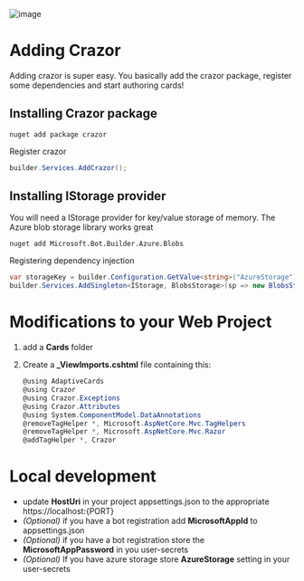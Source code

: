

![image](https://user-images.githubusercontent.com/17789481/197238565-e3f895d0-6def-4d41-aba2-721d5432b1ef.png)

# Adding Crazor 

Adding crazor is super easy.  You basically add the crazor package, register some dependencies and start authoring cards!

## Installing Crazor package

```shell
nuget add package crazor
```

Register crazor

```c#
builder.Services.AddCrazor();
```



## Installing IStorage provider

You will need a IStorage provider for key/value storage of memory. The Azure blob storage library works great

```shell
nuget add Microsoft.Bot.Builder.Azure.Blobs
```

Registering dependency injection

```C#
var storageKey = builder.Configuration.GetValue<string>("AzureStorage");
builder.Services.AddSingleton<IStorage, BlobsStorage>(sp => new BlobsStorage(storageKey, "mybot"));
```

# Modifications to your Web Project

1. add a **Cards** folder

2. Create a **_ViewImports.cshtml** file containing this:

   ```C#
   @using AdaptiveCards
   @using Crazor
   @using Crazor.Exceptions
   @using Crazor.Attributes
   @using System.ComponentModel.DataAnnotations
   @removeTagHelper *, Microsoft.AspNetCore.Mvc.TagHelpers
   @removeTagHelper *, Microsoft.AspNetCore.Mvc.Razor
   @addTagHelper *, Crazor
   ```

   

# Local development 

* update **HostUri** in your project appsettings.json to the appropriate https://localhost:{PORT}
* *(Optional)* if you have a bot registration add **MicrosoftAppId** to appsettings.json
* *(Optional)* if you have a bot registration store the **MicrosoftAppPassword** in you user-secrets
* *(Optional)* If you have azure storage store **AzureStorage** setting in your user-secrets

